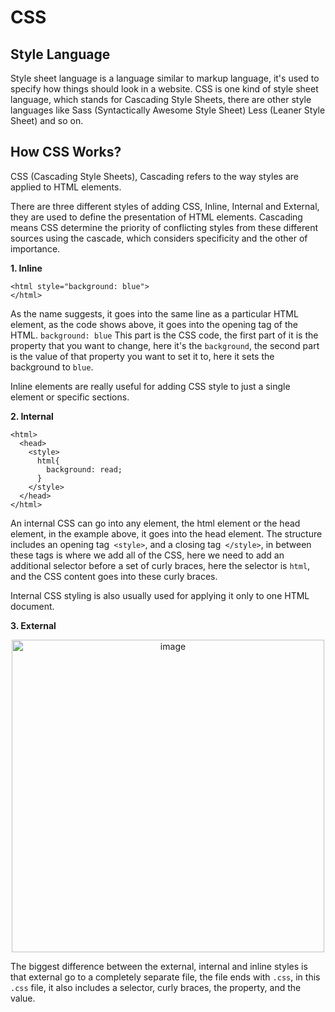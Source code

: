 # CSS

## Style Language

Style sheet language is a language similar to markup language, it's used to specify how things should look in a website. CSS is one kind of style sheet language, which stands for Cascading Style Sheets, there are other style languages like Sass (Syntactically Awesome Style Sheet) Less (Leaner Style Sheet) and so on. 

## How CSS Works?

CSS (Cascading Style Sheets), Cascading refers to the way styles are applied to HTML elements.

There are three different styles of adding CSS, Inline, Internal and External, they are used to define the presentation of HTML elements. Cascading means CSS determine the priority of conflicting styles from these different sources using the cascade, which considers specificity and the other of importance.

**1. Inline**
```
<html style="background: blue">
</html>
```
As the name suggests, it goes into the same line as a particular HTML element, as the code shows above, it goes into the opening tag of the HTML. `background: blue` This part is the CSS code, the first part of it is the property that you want to change, here it's the `background`, the second part is the value of that property you want to set it to, here it sets the background to `blue`.

Inline elements are really useful for adding CSS style to just a single element or specific sections.

**2. Internal**
```
<html>
  <head>
    <style>
      html{
        background: read;
      }
    </style>
  </head>
</html>
```

An internal CSS can go into any element, the html element or the head element, in the example above, it goes into the head element. The structure includes an opening tag` <style>`, and a closing tag` </style>`, in between these tags is where we add all of the CSS, here we need to add an additional selector before a set of curly braces, here the selector is `html`, and the CSS content goes into these curly braces.

Internal CSS styling is also usually used for applying it only to one HTML document.

**3. External**

<div align=center>
<img width="500" alt="image" src="https://github.com/ShiyuFan0820/CSLearningNote/assets/149340606/2c151cff-256c-48a0-a76b-41c0f76dac98">
</div>

The biggest difference between the external, internal and inline styles is that external go to a completely separate file, the file ends with `.css`, in this `.css` file, it also includes a selector, curly braces, the property, and the value.








